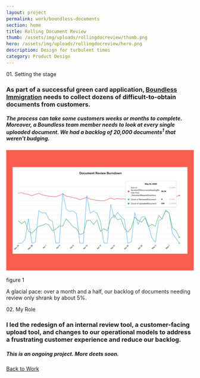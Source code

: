 ```yaml
---
layout: project
permalink: work/boundless-documents
section: home
title: Rolling Document Review
thumb: /assets/img/uploads/rollingdocreview/thumb.png
hero: /assets/img/uploads/rollingdocreview/hero.png
description: Design for turbulent times
category: Product Design
---
```


<p class="subhead">01. Setting the stage</p>

### As part of a successful green card application, [Boundless Immigration](https://www.boundless.com/) needs to collect dozens of difficult-to-obtain documents from customers.
##### The process can take some customers weeks or months to complete. Moreover, a Boundless team member needs to look at every single uploaded document. We had a backlog of <span style="color:$red">20,000 documents</span><sup>1</sup> that weren't budging.

<div class="full-width-section">
  <div class="img-caption">
    <img src="/assets/img/uploads/rollingdocreview/burndown.png">
    <div>
      <p class="subhead">figure 1</p>
      <p>A glacial pace: over a month and a half, our backlog of documents needing review only shrank by about 5%.</p>
    </div>
  </div>
</div>

<p class="subhead">02. My Role</p>

### I led the redesign of an internal review tool, a customer-facing upload tool, and changes to our operational models to address a frustrating customer experience and reduce our backlog.

##### This is an ongoing project. More deets soon.

<a href="/">Back to Work</a>
